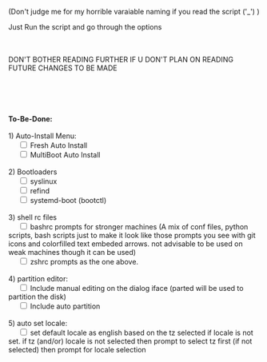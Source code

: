 (Don't judge me for my horrible varaiable naming if you read the script ('_') )

Just Run the script and go through the options

<br>
<br>DON'T BOTHER READING FURTHER IF U DON'T PLAN ON READING FUTURE CHANGES TO BE MADE
<br><br><br><br><br><br>
<b>To-Be-Done:<br><br></b>
1) Auto-Install Menu:<br>
&nbsp&nbsp&nbsp&nbsp <input type="checkbox"> Fresh Auto Install<br>
&nbsp&nbsp&nbsp&nbsp <input type="checkbox"> MultiBoot Auto Install<br>
<br>2) Bootloaders<br>
&nbsp&nbsp&nbsp&nbsp <input type="checkbox"> syslinux<br>
&nbsp&nbsp&nbsp&nbsp <input type="checkbox"> refind<br>
&nbsp&nbsp&nbsp&nbsp <input type="checkbox"> systemd-boot (bootctl)<br>
<br>3) shell rc files<br>
&nbsp&nbsp&nbsp&nbsp <input type="checkbox"> bashrc prompts for stronger machines (A mix of conf files, python scripts, bash scripts just to make it look like those prompts you see with git icons and colorfilled text embeded arrows. not advisable to be used on weak machines though it can be used)
<br>&nbsp&nbsp&nbsp&nbsp <input type="checkbox"> zshrc prompts as the one above.
<br><br>4) partition editor:
<br>&nbsp&nbsp&nbsp&nbsp <input type="checkbox"> Include manual editing on the dialog iface (parted will be used to partition the disk)
<br>&nbsp&nbsp&nbsp&nbsp <input type="checkbox"> Include auto partition
<br><br>5) auto set locale:
<br>&nbsp&nbsp&nbsp&nbsp <input type="checkbox"> set default locale as english based on the tz selected if locale is not set. if tz (and/or) locale is not selected then prompt to select tz first (if not selected) then prompt for locale selection
</p>
</pre>

<!--
	1) Auto-Install Menu:
		i) Fresh Auto Install
		ii) MultiBoot Auto Install

	2) Bootloaders
		   i) syslinux
		  ii) refind
		 iii) systemd-boot (bootctl)

	3) shell rc files
		  i) bashrc prompts for stronger machines (A mix of conf files, python scripts, bash scripts just to make it look like those prompts you see with git icons and colorfilled text embeded arrows. not advisable to be used on weak machines though it can be used)
			ii) zshrc prompts as the one above.

	4) partition editor
		   i) include manual editing on the dialog iface (parted will be used to partition the disk)
		  ii) include auto partition

	5) set default locale as english based on the tz selected if locale is not set. if tz (and/or) locale is not selected then prompt to select tz first (if not selected) then prompt for locale selection
-->

